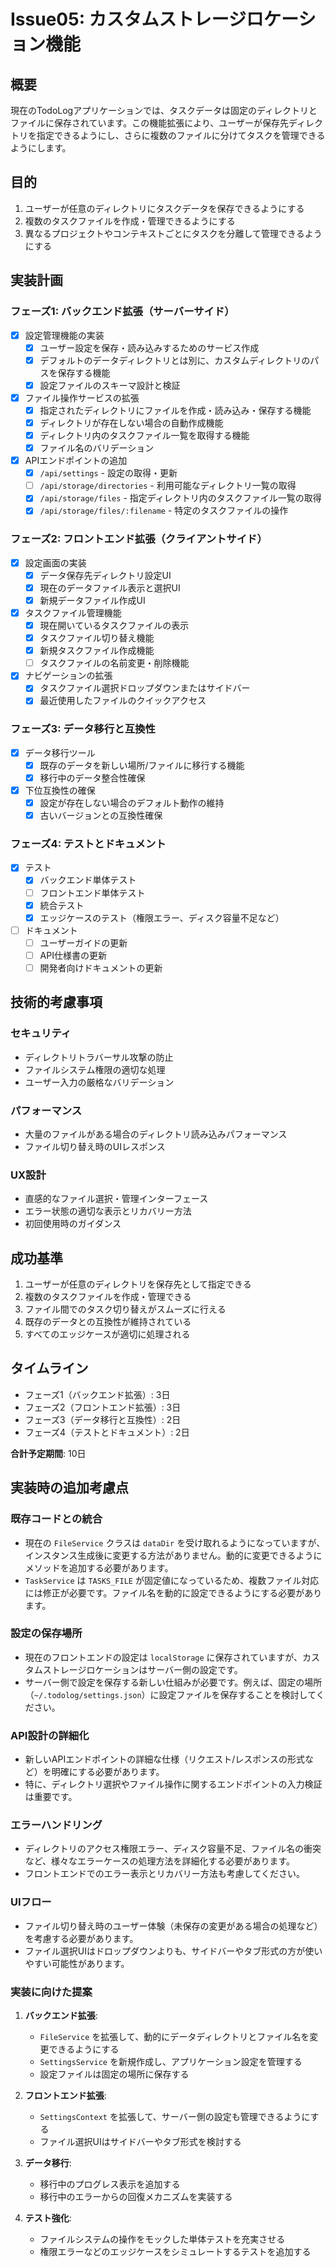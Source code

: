 # Issue05: カスタムストレージロケーション機能

## 概要

現在のTodoLogアプリケーションでは、タスクデータは固定のディレクトリとファイルに保存されています。この機能拡張により、ユーザーが保存先ディレクトリを指定できるようにし、さらに複数のファイルに分けてタスクを管理できるようにします。

## 目的

1. ユーザーが任意のディレクトリにタスクデータを保存できるようにする
2. 複数のタスクファイルを作成・管理できるようにする
3. 異なるプロジェクトやコンテキストごとにタスクを分離して管理できるようにする

## 実装計画

### フェーズ1: バックエンド拡張（サーバーサイド）

- [x] 設定管理機能の実装
  - [x] ユーザー設定を保存・読み込みするためのサービス作成
  - [x] デフォルトのデータディレクトリとは別に、カスタムディレクトリのパスを保存する機能
  - [x] 設定ファイルのスキーマ設計と検証

- [x] ファイル操作サービスの拡張
  - [x] 指定されたディレクトリにファイルを作成・読み込み・保存する機能
  - [x] ディレクトリが存在しない場合の自動作成機能
  - [x] ディレクトリ内のタスクファイル一覧を取得する機能
  - [x] ファイル名のバリデーション

- [x] APIエンドポイントの追加
  - [x] `/api/settings` - 設定の取得・更新
  - [ ] `/api/storage/directories` - 利用可能なディレクトリ一覧の取得
  - [x] `/api/storage/files` - 指定ディレクトリ内のタスクファイル一覧の取得
  - [x] `/api/storage/files/:filename` - 特定のタスクファイルの操作

### フェーズ2: フロントエンド拡張（クライアントサイド）

- [x] 設定画面の実装
  - [x] データ保存先ディレクトリ設定UI
  - [x] 現在のデータファイル表示と選択UI
  - [x] 新規データファイル作成UI

- [x] タスクファイル管理機能
  - [x] 現在開いているタスクファイルの表示
  - [x] タスクファイル切り替え機能
  - [x] 新規タスクファイル作成機能
  - [ ] タスクファイルの名前変更・削除機能

- [x] ナビゲーションの拡張
  - [x] タスクファイル選択ドロップダウンまたはサイドバー
  - [x] 最近使用したファイルのクイックアクセス

### フェーズ3: データ移行と互換性

- [x] データ移行ツール
  - [x] 既存のデータを新しい場所/ファイルに移行する機能
  - [x] 移行中のデータ整合性確保

- [x] 下位互換性の確保
  - [x] 設定が存在しない場合のデフォルト動作の維持
  - [x] 古いバージョンとの互換性確保

### フェーズ4: テストとドキュメント

- [x] テスト
  - [x] バックエンド単体テスト
  - [ ] フロントエンド単体テスト
  - [x] 統合テスト
  - [x] エッジケースのテスト（権限エラー、ディスク容量不足など）

- [ ] ドキュメント
  - [ ] ユーザーガイドの更新
  - [ ] API仕様書の更新
  - [ ] 開発者向けドキュメントの更新

## 技術的考慮事項

### セキュリティ
- ディレクトリトラバーサル攻撃の防止
- ファイルシステム権限の適切な処理
- ユーザー入力の厳格なバリデーション

### パフォーマンス
- 大量のファイルがある場合のディレクトリ読み込みパフォーマンス
- ファイル切り替え時のUIレスポンス

### UX設計
- 直感的なファイル選択・管理インターフェース
- エラー状態の適切な表示とリカバリー方法
- 初回使用時のガイダンス

## 成功基準

1. ユーザーが任意のディレクトリを保存先として指定できる
2. 複数のタスクファイルを作成・管理できる
3. ファイル間でのタスク切り替えがスムーズに行える
4. 既存のデータとの互換性が維持されている
5. すべてのエッジケースが適切に処理される

## タイムライン

- フェーズ1（バックエンド拡張）: 3日
- フェーズ2（フロントエンド拡張）: 3日
- フェーズ3（データ移行と互換性）: 2日
- フェーズ4（テストとドキュメント）: 2日

**合計予定期間**: 10日

## 実装時の追加考慮点

### 既存コードとの統合
- 現在の `FileService` クラスは `dataDir` を受け取れるようになっていますが、インスタンス生成後に変更する方法がありません。動的に変更できるようにメソッドを追加する必要があります。
- `TaskService` は `TASKS_FILE` が固定値になっているため、複数ファイル対応には修正が必要です。ファイル名を動的に設定できるようにする必要があります。

### 設定の保存場所
- 現在のフロントエンドの設定は `localStorage` に保存されていますが、カスタムストレージロケーションはサーバー側の設定です。
- サーバー側で設定を保存する新しい仕組みが必要です。例えば、固定の場所（`~/.todolog/settings.json`）に設定ファイルを保存することを検討してください。

### API設計の詳細化
- 新しいAPIエンドポイントの詳細な仕様（リクエスト/レスポンスの形式など）を明確にする必要があります。
- 特に、ディレクトリ選択やファイル操作に関するエンドポイントの入力検証は重要です。

### エラーハンドリング
- ディレクトリのアクセス権限エラー、ディスク容量不足、ファイル名の衝突など、様々なエラーケースの処理方法を詳細化する必要があります。
- フロントエンドでのエラー表示とリカバリー方法も考慮してください。

### UIフロー
- ファイル切り替え時のユーザー体験（未保存の変更がある場合の処理など）を考慮する必要があります。
- ファイル選択UIはドロップダウンよりも、サイドバーやタブ形式の方が使いやすい可能性があります。

### 実装に向けた提案
1. **バックエンド拡張**:
   - `FileService` を拡張して、動的にデータディレクトリとファイル名を変更できるようにする
   - `SettingsService` を新規作成し、アプリケーション設定を管理する
   - 設定ファイルは固定の場所に保存する

2. **フロントエンド拡張**:
   - `SettingsContext` を拡張して、サーバー側の設定も管理できるようにする
   - ファイル選択UIはサイドバーやタブ形式を検討する

3. **データ移行**:
   - 移行中のプログレス表示を追加する
   - 移行中のエラーからの回復メカニズムを実装する

4. **テスト強化**:
   - ファイルシステムの操作をモックした単体テストを充実させる
   - 権限エラーなどのエッジケースをシミュレートするテストを追加する
